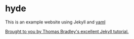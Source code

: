 hyde
====

This is an example website using Jekyll and <a href="http://www.yaml.org/">yaml</a>

<a href="https://www.youtube.com/playlist?list=PLWjCJDeWfDdfVEcLGAfdJn_HXyM4Y7_k-">Brought to you by Thomas Bradley's excellent Jekyll tutorial.</a>
